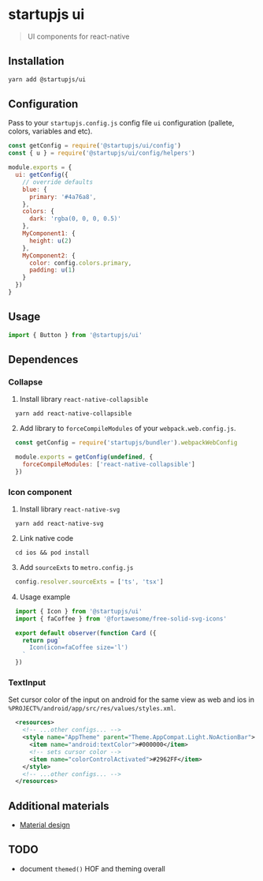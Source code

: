 # startupjs ui
> UI components for react-native

## Installation

```sh
yarn add @startupjs/ui
```

## Configuration
Pass to your `startupjs.config.js` config file `ui` configuration (pallete, colors, variables and etc).

```js
const getConfig = require('@startupjs/ui/config')
const { u } = require('@startupjs/ui/config/helpers')

module.exports = {
  ui: getConfig({
    // override defaults
    blue: {
      primary: '#4a76a8',
    },
    colors: {
      dark: 'rgba(0, 0, 0, 0.5)'
    },
    MyComponent1: {
      height: u(2)
    },
    MyComponent2: {
      color: config.colors.primary,
      padding: u(1)
    }
  })
}
```

## Usage
```js
import { Button } from '@startupjs/ui'
```

## Dependences

### Collapse

1. Install library `react-native-collapsible`
```
  yarn add react-native-collapsible
```

2. Add library to `forceCompileModules` of your `webpack.web.config.js`.
```js
  const getConfig = require('startupjs/bundler').webpackWebConfig

  module.exports = getConfig(undefined, {
    forceCompileModules: ['react-native-collapsible']
  })
```

### Icon component

1. Install library `react-native-svg`
```
  yarn add react-native-svg
```

2. Link native code
```
  cd ios && pod install
```

3. Add `sourceExts` to `metro.config.js`
```js
  config.resolver.sourceExts = ['ts', 'tsx']
```

4. Usage example
```js
  import { Icon } from '@startupjs/ui'
  import { faCoffee } from '@fortawesome/free-solid-svg-icons'

  export default observer(function Card ({
    return pug`
      Icon(icon=faCoffee size='l')
    `
  })
```

### TextInput
Set cursor color of the input on android for the same view as web
and ios in `%PROJECT%/android/app/src/res/values/styles.xml`.

```xml
  <resources>
    <!-- ...other configs... -->
    <style name="AppTheme" parent="Theme.AppCompat.Light.NoActionBar">
      <item name="android:textColor">#000000</item>
      <!-- sets cursor color -->
      <item name="colorControlActivated">#2962FF</item>
    </style>
    <!-- ...other configs... -->
  </resources>
```

## Additional materials
- [Material design](https://material.io/design/)

## TODO

- document `themed()` HOF and theming overall
